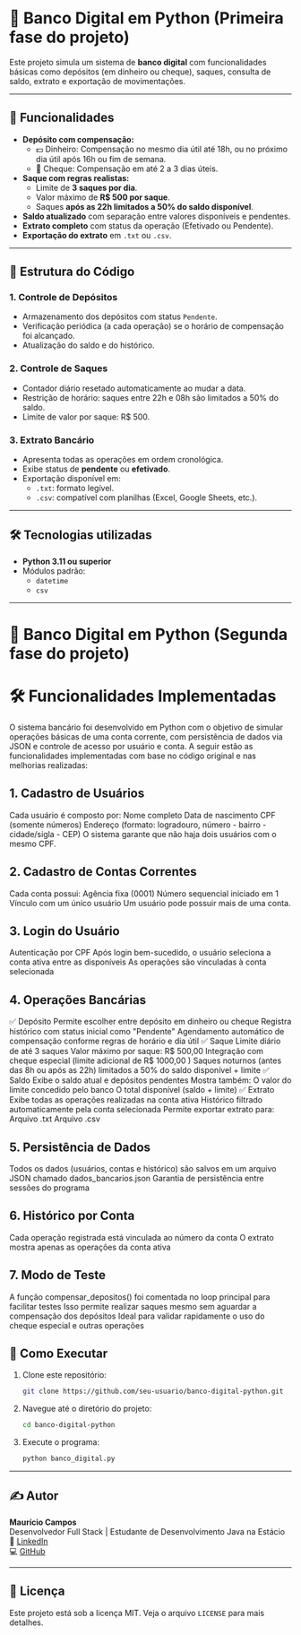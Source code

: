 
# 🏦 Banco Digital em Python (Primeira fase do projeto)

Este projeto simula um sistema de **banco digital** com funcionalidades básicas como depósitos (em dinheiro ou cheque), saques, consulta de saldo, extrato e exportação de movimentações.

---

## 🚀 Funcionalidades

- **Depósito com compensação:**
  - 💵 Dinheiro: Compensação no mesmo dia útil até 18h, ou no próximo dia útil após 16h ou fim de semana.
  - 🧾 Cheque: Compensação em até 2 a 3 dias úteis.
- **Saque com regras realistas:**
  - Limite de **3 saques por dia**.
  - Valor máximo de **R$ 500 por saque**.
  - Saques **após as 22h limitados a 50% do saldo disponível**.
- **Saldo atualizado** com separação entre valores disponíveis e pendentes.
- **Extrato completo** com status da operação (Efetivado ou Pendente).
- **Exportação do extrato** em `.txt` ou `.csv`.

---

## 📂 Estrutura do Código

### 1. Controle de Depósitos
- Armazenamento dos depósitos com status `Pendente`.
- Verificação periódica (a cada operação) se o horário de compensação foi alcançado.
- Atualização do saldo e do histórico.

### 2. Controle de Saques
- Contador diário resetado automaticamente ao mudar a data.
- Restrição de horário: saques entre 22h e 08h são limitados a 50% do saldo.
- Limite de valor por saque: R$ 500.

### 3. Extrato Bancário
- Apresenta todas as operações em ordem cronológica.
- Exibe status de **pendente** ou **efetivado**.
- Exportação disponível em:
  - `.txt`: formato legível.
  - `.csv`: compatível com planilhas (Excel, Google Sheets, etc.).

---

## 🛠 Tecnologias utilizadas

- **Python 3.11 ou superior**
- Módulos padrão:
  - `datetime`
  - `csv`

---

# 🏦 Banco Digital em Python (Segunda fase do projeto)

# 🛠️ Funcionalidades Implementadas
O sistema bancário foi desenvolvido em Python com o objetivo de simular operações básicas de uma conta corrente, com persistência de dados via JSON e controle de acesso por usuário e conta. A seguir estão as funcionalidades implementadas com base no código original e nas melhorias realizadas:

## 1. Cadastro de Usuários
Cada usuário é composto por:
Nome completo
Data de nascimento
CPF (somente números)
Endereço (formato: logradouro, número - bairro - cidade/sigla - CEP)
O sistema garante que não haja dois usuários com o mesmo CPF.

## 2. Cadastro de Contas Correntes
Cada conta possui:
Agência fixa (0001)
Número sequencial iniciado em 1
Vínculo com um único usuário
Um usuário pode possuir mais de uma conta.

## 3. Login do Usuário
Autenticação por CPF
Após login bem-sucedido, o usuário seleciona a conta ativa entre as disponíveis
As operações são vinculadas à conta selecionada

## 4. Operações Bancárias
✅ Depósito
Permite escolher entre depósito em dinheiro ou cheque
Registra histórico com status inicial como "Pendente"
Agendamento automático de compensação conforme regras de horário e dia útil
✅ Saque
Limite diário de até 3 saques
Valor máximo por saque: R$ 500,00
Integração com cheque especial (limite adicional de R$ 1000,00 )
Saques noturnos (antes das 8h ou após as 22h) limitados a 50% do saldo disponível + limite
✅ Saldo
Exibe o saldo atual e depósitos pendentes
Mostra também:
O valor do limite concedido pelo banco
O total disponível (saldo + limite)
✅ Extrato
Exibe todas as operações realizadas na conta ativa
Histórico filtrado automaticamente pela conta selecionada
Permite exportar extrato para:
Arquivo .txt
Arquivo .csv

## 5. Persistência de Dados
Todos os dados (usuários, contas e histórico) são salvos em um arquivo JSON chamado dados_bancarios.json
Garantia de persistência entre sessões do programa

## 6. Histórico por Conta
Cada operação registrada está vinculada ao número da conta
O extrato mostra apenas as operações da conta ativa

## 7. Modo de Teste
A função compensar_depositos() foi comentada no loop principal para facilitar testes
Isso permite realizar saques mesmo sem aguardar a compensação dos depósitos
Ideal para validar rapidamente o uso do cheque especial e outras operações


## 🧪 Como Executar

1. Clone este repositório:
   ```bash
   git clone https://github.com/seu-usuario/banco-digital-python.git
   ```

2. Navegue até o diretório do projeto:
   ```bash
   cd banco-digital-python
   ```

3. Execute o programa:
   ```bash
   python banco_digital.py
   ```

---

## ✍️ Autor

**Maurício Campos**  
Desenvolvedor Full Stack | Estudante de Desenvolvimento Java na Estácio  
📍 [LinkedIn](https://www.linkedin.com/in/mauricio-campos-4a666b317)  
💻 [GitHub](https://github.com/mauriciocampos1234)

---

## 📄 Licença

Este projeto está sob a licença MIT. Veja o arquivo `LICENSE` para mais detalhes.
